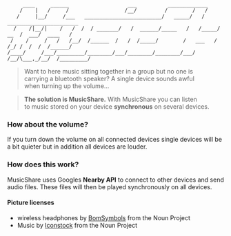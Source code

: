 ```
     ____     ______                   ___          _____________
    /    |   /     /                  /__/         /        /   /
   /     |__/     /___   _________________________/   _____/   /     _______________________
  /    /|__/|    /   /  /  / _______/   /  ______/_____   /   /_____/  __  /  ___/  ____   /
 /    /     /   /   /__/  /______  /   /  /_____/        /   ___   /  /_/ /  /  /  /______/
/____/     /___/_________/________/___/________/________/___/  /__/\___,_/__/  /_________/
```

> Want to here music sitting together in a group but no one is<br />carrying a bluetooth speaker?
A single device sounds awful<br />when turning up the volume...

>**The solution is MusicShare.**
With MusicShare you can listen<br />to music stored on your device **synchronous** on several devices.

### How about the volume?
If you turn down the volume on all connected devices single devices will be a bit quieter but in addition all devices are louder.

### How does this work?
MusicShare uses Googles **Nearby API** to connect to other devices and send audio files. These files will then be played synchronously on all devices.

#### Picture licenses
* wireless headphones by [BomSymbols](https://thenounproject.com/korawan_m/) from the Noun Project
* Music by [Iconstock](https://thenounproject.com/icondesk/) from the Noun Project
